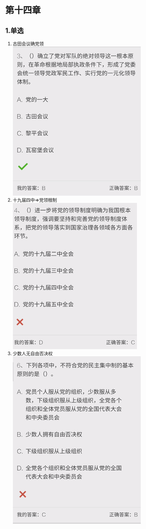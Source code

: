 # 第十四章

## 1.单选

1. 古田会议确党领![20211207162007](https://raw.githubusercontent.com/Logible/Image/main/note_image/20211207162007.png)
2. 十九届四中=>党领根制![20211207162047](https://raw.githubusercontent.com/Logible/Image/main/note_image/20211207162047.png)
3. 少数人无自由否决权![20211207162222](https://raw.githubusercontent.com/Logible/Image/main/note_image/20211207162222.png)
